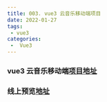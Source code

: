 ```yaml
---
title: 003. vue3 云音乐移动端项目
date: 2022-01-27
tags:
 - vue3
categories:
 -  Vue3
---
```


### vue3 云音乐移动端[项目地址 ](https://gitee.com/zhu-junbin/cloudmusic_vue3)

### 线上预览[地址](http://zhu-junbin.gitee.io/cloudmusic/#/)